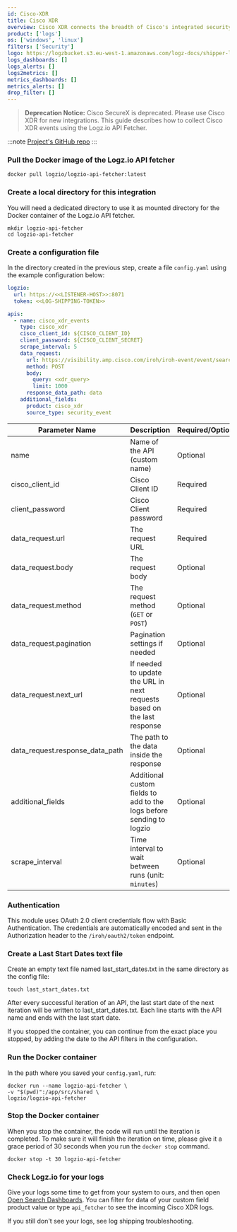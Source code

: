 ```yaml
---
id: Cisco-XDR
title: Cisco XDR
overview: Cisco XDR connects the breadth of Cisco's integrated security portfolio and your infrastructure. This integration allows you to collect data from Cisco XDR API and send it to your Logz.io account.
product: ['logs']
os: ['windows', 'linux']
filters: ['Security']
logo: https://logzbucket.s3.eu-west-1.amazonaws.com/logz-docs/shipper-logos/securex-logo.png # TODO: Replace with Cisco XDR logo if available
logs_dashboards: []
logs_alerts: []
logs2metrics: []
metrics_dashboards: []
metrics_alerts: []
drop_filter: []
---
```



> **Deprecation Notice:** Cisco SecureX is deprecated. Please use Cisco XDR for new integrations. This guide describes how to collect Cisco XDR events using the Logz.io API Fetcher.

:::note
[Project's GitHub repo](https://github.com/logzio/logzio-api-fetcher)
:::


### Pull the Docker image of the Logz.io API fetcher

```shell
docker pull logzio/logzio-api-fetcher:latest
```

### Create a local directory for this integration

You will need a dedicated directory to use it as mounted directory for the Docker container of the Logz.io API fetcher.

```shell
mkdir logzio-api-fetcher
cd logzio-api-fetcher
```

### Create a configuration file

In the directory created in the previous step, create a file `config.yaml` using the example configuration below:

```yaml
logzio:
  url: https://<<LISTENER-HOST>>:8071
  token: <<LOG-SHIPPING-TOKEN>>

apis:
  - name: cisco_xdr_events
    type: cisco_xdr
    cisco_client_id: ${CISCO_CLIENT_ID}
    client_password: ${CISCO_CLIENT_SECRET}
    scrape_interval: 5    
    data_request:
      url: https://visibility.amp.cisco.com/iroh/iroh-event/event/search
      method: POST
      body:
        query: <xdr_query>
        limit: 1000
      response_data_path: data 
    additional_fields:
      product: cisco_xdr
      source_type: security_event
```

| Parameter Name | Description | Required/Optional | Default |
|----------------|-------------|-------------------|---------|
| name | Name of the API (custom name) | Optional | the defined `url` |
| cisco_client_id | Cisco Client ID | Required | - |
| client_password | Cisco Client password | Required | - |
| data_request.url | The request URL | Required | - |
| data_request.body | The request body | Optional | - |
| data_request.method | The request method (`GET` or `POST`) | Optional | `GET` |
| data_request.pagination | Pagination settings if needed | Optional | - |
| data_request.next_url | If needed to update the URL in next requests based on the last response | Optional | - |
| data_request.response_data_path | The path to the data inside the response | Optional | response root |
| additional_fields | Additional custom fields to add to the logs before sending to logzio | Optional | - |
| scrape_interval | Time interval to wait between runs (unit: `minutes`) | Optional | 1 (minute) |


### Authentication

This module uses OAuth 2.0 client credentials flow with Basic Authentication. The credentials are automatically encoded and sent in the Authorization header to the `/iroh/oauth2/token` endpoint.

### Create a Last Start Dates text file

Create an empty text file named last_start_dates.txt in the same directory as the config file:

```shell
touch last_start_dates.txt
```

After every successful iteration of an API, the last start date of the next iteration will be written to last_start_dates.txt. Each line starts with the API name and ends with the last start date.

If you stopped the container, you can continue from the exact place you stopped, by adding the date to the API filters in the configuration.

### Run the Docker container
In the path where you saved your `config.yaml`, run:

```shell
docker run --name logzio-api-fetcher \
-v "$(pwd)":/app/src/shared \
logzio/logzio-api-fetcher
```

### Stop the Docker container

When you stop the container, the code will run until the iteration is completed. To make sure it will finish the iteration on time, please give it a grace period of 30 seconds when you run the `docker stop` command.

```shell
docker stop -t 30 logzio-api-fetcher
```

### Check Logz.io for your logs

Give your logs some time to get from your system to ours,
and then open [Open Search Dashboards](https://app.logz.io/#/dashboard/osd). You can filter for data of your custom field product value or type `api_fetcher` to see the incoming Cisco XDR logs.

If you still don't see your logs,
see log shipping troubleshooting.

 

